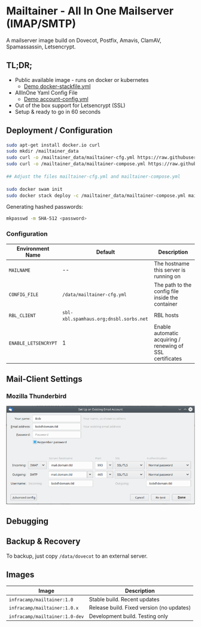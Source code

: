 # Mailtainer - All In One Mailserver (IMAP/SMTP)

A mailserver image build on Dovecot, Postfix, Amavis, ClamAV, Spamassassin, 
Letsencrypt. 

## TL;DR;

- Public available image - runs on docker or kubernetes
    - [Demo docker-stackfile.yml](doc/mailtainer-compose.yml)
- AllInOne Yaml Config File
    - [Demo account-config.yml](doc/mailtainer-cfg.yml)
- Out of the box support for Letsencrypt (SSL)
- Setup & ready to go in 60 seconds

## Deployment / Configuration



```bash
sudo apt-get install docker.io curl
sudo mkdir /mailtainer_data
sudo curl -o /mailtainer_data/mailtainer-cfg.yml https://raw.githubusercontent.com/infracamp/mailtainer/master/doc/mailtainer-cfg.yml
sudo curl -o /mailtainer_data/mailtainer-compose.yml https://raw.githubusercontent.com/infracamp/mailtainer/master/doc/mailtainer-compose.yml

## Adjust the files mailtainer-cfg.yml and mailtainer-compose.yml

sudo docker swam init
sudo docker stack deploy -c /mailtainer_data/mailtainer-compose.yml mailtainer  
```

Generating hashed passwords:

```bash
mkpasswd -m SHA-512 <password>
```

### Configuration

| Environment Name | Default | Description |
|------------------|-------------|---------|
| `MAILNAME`       | --          | The hostname this server is running on                           |
| `CONFIG_FILE`    | `/data/mailtainer-cfg.yml` | The path to the config file inside the container  |
| `RBL_CLIENT`     | `sbl-xbl.spamhaus.org;dnsbl.sorbs.net` | RBL hosts |
| `ENABLE_LETSENCRYPT` | 1   | Enable automatic acquiring / renewing of SSL certificates |

## Mail-Client Settings

### Mozilla Thunderbird

![Settings](doc/settings-thunderbird.png)



## Debugging



## Backup & Recovery

To backup, just copy `/data/dovecot` to an external server.


## Images

| Image                            | Description                                |
|----------------------------------|--------------------------------------------|
| `infracamp/mailtainer:1.0`       | Stable build. Recent updates               |
| `infracamp/mailtainer:1.0.x`     | Release build. Fixed version (no updates)  |
| `infracamp/mailtainer:1.0-dev`   | Development build. Testing only            |


